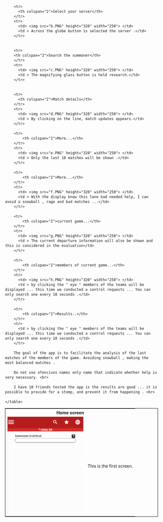 <html>
  <head>
    <meta charset="utf-8">
  </head>
  <body>
      <table style="width:100%;  border: 1px solid black; border-collapse: collapse;">
        <tr>
          <th colspan="2">Home screen</th>
        </tr>
        <tr>
          <td> <img src="a.PNG" height="320" width="250"> </td>
          <td >This is the first screen.</td>
        </tr>
		
        <tr>
          <th colspan="2">Select your server</th>
        </tr>
        <tr>
          <td> <img src="b.PNG" height="320" width="250"> </td>
          <td > Across the globe button is selected the server .</td>
        </tr>
		
		
        <tr>
		<th colspan="2">Search the summoner</th>
        </tr>
        <tr>
          <td> <img src="c.PNG" height="320" width="250"> </td>
          <td > The magnifying glass button is held research.</td>
        </tr>
		
		
		<tr>
          <th colspan="2">Match details</th>
        </tr>
        <tr>
          <td> <img src="d.PNG" height="320" width="250"> </td>
          <td > By clicking on the line, match updates appears.</td>
        </tr>
		
		<tr>
			<th colspan="2">More...</th>
        </tr>
        <tr>
          <td> <img src="e.PNG" height="320" width="250"> </td>
          <td > Only the last 10 matches will be shown .</td>
        </tr>
		
		<tr>
			<th colspan="2">More...</th>
        </tr>
        <tr>
          <td> <img src="f.PNG" height="320" width="250"> </td>
          <td > With the display know this lane had needed help, I can avoid a snowball , rage and bad matches ...</td>
        </tr>
		
		<tr>
			<th colspan="2">current game...</th>
        </tr>
        <tr>
          <td> <img src="g.PNG" height="320" width="250"> </td>
          <td > The current departure information will also be shown and this is considered in the evaluation</td>
        </tr>
		
		<tr>
			<th colspan="2">members of current game...</th>
        </tr>
        <tr>
          <td> <img src="h.PNG" height="320" width="250"> </td>
          <td > by clicking the " eye " members of the teams will be displayed ... this time we conducted a control requests ... You can only search one every 10 seconds .</td>
        </tr>
		
		<tr>
			<th colspan="2">Results..</th>
        </tr>
        <tr>
          <td > by clicking the " eye " members of the teams will be displayed ... this time we conducted a control requests ... You can only search one every 10 seconds .</td>
        </tr>
		
		The goal of the app is to facilitate the analysis of the last matches of the members of the game. Avoiding snowball , making the most balanced matches . 
		
		Do not use ofencivos names only name that indicate whether help is very necessary. <br>
		
		I have 10 friends tested the app is the results are good ... it is possible to provide for a stomp, and prevent it from happening . <br>
		
    </table>
      
      
  </body>
</html>
